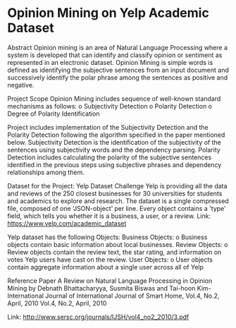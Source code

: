# Opinion Mining on Yelp Academic Dataset

Abstract
Opinion mining is an area of Natural Language Processing where a system is developed that can identify and classify opinion or sentiment as represented in an electronic dataset. Opinion Mining is simple words is defined as identifying the subjective sentences from an input document and successively identify the polar phrase among the sentences as positive and negative.

Project Scope
  Opinion Mining includes sequence of well-known standard mechanisms as follows:
    o Subjectivity Detection
    o Polarity Detection
    o Degree of Polarity Identification

  Project includes implementation of the Subjectivity Detection and the Polarity Detection following the algorithm specified     in the paper mentioned below.
  Subjectivity Detection is the identification of the subjectivity of the sentences using subjectivity words and the             dependency parsing.
  Polarity Detection includes calculating the polarity of the subjective sentences identified in the previous steps using        subjective phrases and dependency relationships among them.

Dataset for the Project:
 Yelp Dataset Challenge Yelp is providing all the data and reviews of the 250 closest businesses for 30 universities for       students and academics to explore and research. The dataset is a single compressed file, composed of one ‘JSON-object’ per   line. Every object contains a 'type' field, which tells you whether it is a business, a user, or a review. Link: 
  https://www.yelp.com/academic_dataset

Yelp dataset has the following Objects:
  Business Objects: 
    o Business objects contain basic information about local businesses.
  Review Objects: o Review objects contain the review text, the star rating, and information on votes Yelp users have cast on   the review.
  User Objects: o User objects contain aggregate information about a single user across all of Yelp

Reference Paper
A Review on Natural Language Processing in Opinion Mining by Debnath Bhattacharyya, Susmita Biswas and Tai-hoon Kim-International Journal of International Journal of Smart Home, Vol.4, No.2, April, 2010 Vol.4, No.2, April, 2010

Link: http://www.sersc.org/journals/IJSH/vol4_no2_2010/3.pdf

